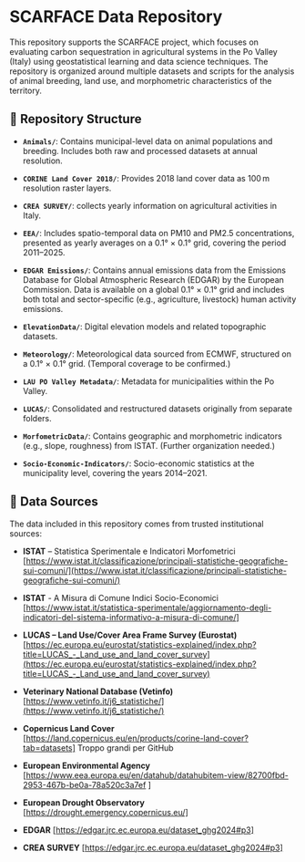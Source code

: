 # SCARFACE Data Repository

This repository supports the SCARFACE project, which focuses on evaluating carbon sequestration in agricultural systems in the Po Valley (Italy) using geostatistical learning and data science techniques. The repository is organized around multiple datasets and scripts for the analysis of animal breeding, land use, and morphometric characteristics of the territory.

## 📁 Repository Structure

- **`Animals/`**: Contains municipal-level data on animal populations and breeding. Includes both raw and processed datasets at annual resolution.

- **`CORINE Land Cover 2018/`**: Provides 2018 land cover data as 100 m resolution raster layers.

- **`CREA SURVEY/`**: collects yearly information on agricultural activities in Italy.

- **`EEA/`**: Includes spatio-temporal data on PM10 and PM2.5 concentrations, presented as yearly averages on a 0.1° × 0.1° grid, covering the period 2011–2025.

- **`EDGAR Emissions/`**: Contains annual emissions data from the Emissions Database for Global Atmospheric Research (EDGAR) by the European Commission. Data is available on a global 0.1° × 0.1° grid and includes both total and sector-specific (e.g., agriculture, livestock) human activity emissions.

- **`ElevationData/`**: Digital elevation models and related topographic datasets.

- **`Meteorology/`**: Meteorological data sourced from ECMWF, structured on a 0.1° × 0.1° grid. (Temporal coverage to be confirmed.)

- **`LAU PO Valley Metadata/`**: Metadata for municipalities within the Po Valley.

- **`LUCAS/`**: Consolidated and restructured datasets originally from separate folders.

- **`MorfometricData/`**: Contains geographic and morphometric indicators (e.g., slope, roughness) from ISTAT. (Further organization needed.)

- **`Socio-Economic-Indicators/`**: Socio-economic statistics at the municipality level, covering the years 2014–2021.



## 🔗 Data Sources

The data included in this repository comes from trusted institutional sources:

- **ISTAT** – Statistica Sperimentale e Indicatori Morfometrici  
  [https://www.istat.it/classificazione/principali-statistiche-geografiche-sui-comuni/](https://www.istat.it/classificazione/principali-statistiche-geografiche-sui-comuni/)

- **ISTAT** - A Misura di Comune Indici Socio-Economici
 [https://www.istat.it/statistica-sperimentale/aggiornamento-degli-indicatori-del-sistema-informativo-a-misura-di-comune/]
  
- **LUCAS – Land Use/Cover Area Frame Survey (Eurostat)**  
  [https://ec.europa.eu/eurostat/statistics-explained/index.php?title=LUCAS_-_Land_use_and_land_cover_survey](https://ec.europa.eu/eurostat/statistics-explained/index.php?title=LUCAS_-_Land_use_and_land_cover_survey)

- **Veterinary National Database (Vetinfo)**  
  [https://www.vetinfo.it/j6_statistiche/](https://www.vetinfo.it/j6_statistiche/)

- **Copernicus Land Cover**
[https://land.copernicus.eu/en/products/corine-land-cover?tab=datasets]  Troppo grandi per GitHub

- **European Environmental Agency**
  [https://www.eea.europa.eu/en/datahub/datahubitem-view/82700fbd-2953-467b-be0a-78a520c3a7ef ]
  
- **European Drought Observatory**
[https://drought.emergency.copernicus.eu/]

- **EDGAR**
  [https://edgar.jrc.ec.europa.eu/dataset_ghg2024#p3]

  
- **CREA SURVEY**
  [https://edgar.jrc.ec.europa.eu/dataset_ghg2024#p3]



